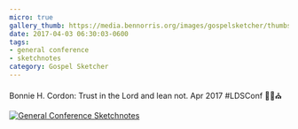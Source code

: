 ```yaml
---
micro: true
gallery_thumb: https://media.bennorris.org/images/gospelsketcher/thumbs/apr-17-0-cordon-01.jpg
date: 2017-04-03 06:30:03-0600
tags:
- general conference
- sketchnotes
category: Gospel Sketcher
---
```


Bonnie H. Cordon: Trust in the Lord and lean not. Apr 2017 #LDSConf ✍🏼⛪️

[![General Conference Sketchnotes](https://media.bennorris.org/images/gospelsketcher/general-conference/apr-2017/apr-17-0-cordon-01.jpg)](https://media.bennorris.org/images/gospelsketcher/general-conference/apr-2017/apr-17-0-cordon-01.jpg)
